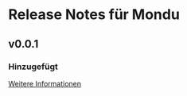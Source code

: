 # Release Notes für Mondu

## v0.0.1

### Hinzugefügt
[Weitere Informationen](https://developers.plentymarkets.com/marketplace/plugin-requirements#marketplace-changelog)